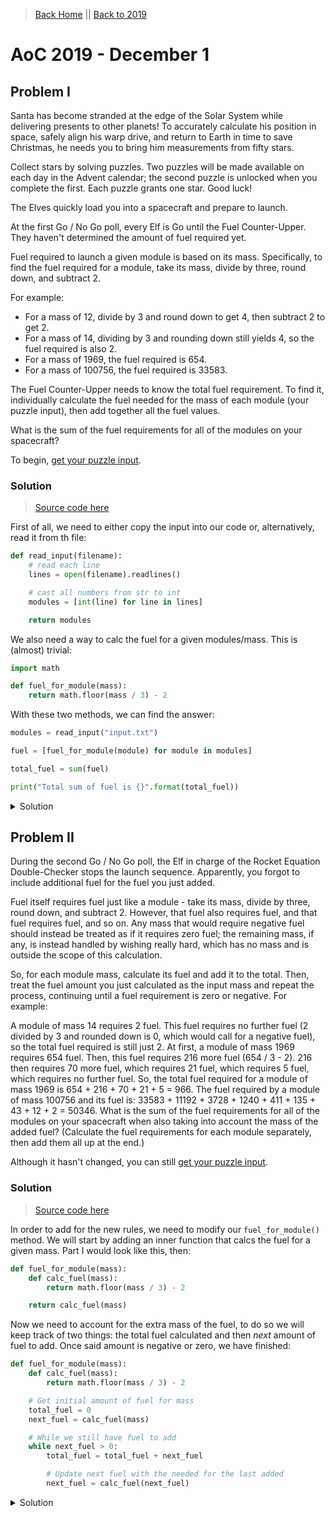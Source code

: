 > [Back Home](/)   &#124;&#124;   [Back to 2019](/2019/)

# AoC 2019 - December 1

## Problem I

Santa has become stranded at the edge of the Solar System while delivering presents to other planets! To accurately calculate his position in space, safely align his warp drive, and return to Earth in time to save Christmas, he needs you to bring him measurements from fifty stars.

Collect stars by solving puzzles. Two puzzles will be made available on each day in the Advent calendar; the second puzzle is unlocked when you complete the first. Each puzzle grants one star. Good luck!

The Elves quickly load you into a spacecraft and prepare to launch.

At the first Go / No Go poll, every Elf is Go until the Fuel Counter-Upper. They haven't determined the amount of fuel required yet.

Fuel required to launch a given module is based on its mass. Specifically, to find the fuel required for a module, take its mass, divide by three, round down, and subtract 2.

For example:

* For a mass of 12, divide by 3 and round down to get 4, then subtract 2 to get 2.
* For a mass of 14, dividing by 3 and rounding down still yields 4, so the fuel required is also 2.
* For a mass of 1969, the fuel required is 654.
* For a mass of 100756, the fuel required is 33583.

The Fuel Counter-Upper needs to know the total fuel requirement. To find it, individually calculate the fuel needed for the mass of each module (your puzzle input), then add together all the fuel values.

What is the sum of the fuel requirements for all of the modules on your spacecraft?

To begin, [get your puzzle input](input.txt).

### Solution

> [Source code here](solution1.py)

First of all, we need to either copy the input into our code or, alternatively, read it from th file:

```python
def read_input(filename):
	# read each line
	lines = open(filename).readlines()

	# cast all numbers from str to int
	modules = [int(line) for line in lines]

	return modules
```

We also need a way to calc the fuel for a given modules/mass. This is (almost) trivial:

```python
import math

def fuel_for_module(mass):
	return math.floor(mass / 3) - 2
```

With these two methods, we can find the answer:

```python
modules = read_input("input.txt")

fuel = [fuel_for_module(module) for module in modules]

total_fuel = sum(fuel)

print("Total sum of fuel is {}".format(total_fuel))
```

<details>
	<summary>Solution</summary>

	Total sum of fuel is 3374289
</details>

## Problem II

During the second Go / No Go poll, the Elf in charge of the Rocket Equation Double-Checker stops the launch sequence. Apparently, you forgot to include additional fuel for the fuel you just added.

Fuel itself requires fuel just like a module - take its mass, divide by three, round down, and subtract 2. However, that fuel also requires fuel, and that fuel requires fuel, and so on. Any mass that would require negative fuel should instead be treated as if it requires zero fuel; the remaining mass, if any, is instead handled by wishing really hard, which has no mass and is outside the scope of this calculation.

So, for each module mass, calculate its fuel and add it to the total. Then, treat the fuel amount you just calculated as the input mass and repeat the process, continuing until a fuel requirement is zero or negative. For example:

A module of mass 14 requires 2 fuel. This fuel requires no further fuel (2 divided by 3 and rounded down is 0, which would call for a negative fuel), so the total fuel required is still just 2.
At first, a module of mass 1969 requires 654 fuel. Then, this fuel requires 216 more fuel (654 / 3 - 2). 216 then requires 70 more fuel, which requires 21 fuel, which requires 5 fuel, which requires no further fuel. So, the total fuel required for a module of mass 1969 is 654 + 216 + 70 + 21 + 5 = 966.
The fuel required by a module of mass 100756 and its fuel is: 33583 + 11192 + 3728 + 1240 + 411 + 135 + 43 + 12 + 2 = 50346.
What is the sum of the fuel requirements for all of the modules on your spacecraft when also taking into account the mass of the added fuel? (Calculate the fuel requirements for each module separately, then add them all up at the end.)

Although it hasn't changed, you can still [get your puzzle input](input.txt).

### Solution

> [Source code here](solution2.py)

In order to add for the new rules, we need to modify our `fuel_for_module()` method. We will start by adding an inner function that calcs the fuel for a given mass. Part I would look like this, then:

```python
def fuel_for_module(mass):
	def calc_fuel(mass):
		return math.floor(mass / 3) - 2

	return calc_fuel(mass)
```

Now we need to account for the extra mass of the fuel, to do so we will keep track of two things: the total fuel calculated and then _next_ amount of fuel to add. Once said amount is negative or zero, we have finished:

```python
def fuel_for_module(mass):
	def calc_fuel(mass):
		return math.floor(mass / 3) - 2

	# Get initial amount of fuel for mass
	total_fuel = 0
	next_fuel = calc_fuel(mass)

	# While we still have fuel to add
	while next_fuel > 0:
		total_fuel = total_fuel + next_fuel

		# Update next fuel with the needed for the last added
		next_fuel = calc_fuel(next_fuel)
```

<details>
	<summary>Solution</summary>

	Total sum of fuel is 5058559
</details>
